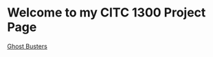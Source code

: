 # Welcome to my CITC 1300 Project Page

<a href="[index.html](file:///C:/Users/Lilyp/OneDrive/Documents/GitHub/WD/GigiPository/htmlcss/index.html)" > Ghost Busters</a>